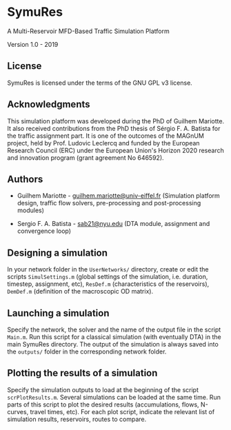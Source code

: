 # SymuRes
A Multi-Reservoir MFD-Based Traffic Simulation Platform

Version 1.0 - 2019

License
-------
SymuRes is licensed under the terms of the GNU GPL v3 license.

Acknowledgments
---------------
This simulation platform was developed during the PhD of Guilhem Mariotte. It also received contributions from the PhD thesis of Sérgio F. A. Batista for the traffic assignment part. It is one of the outcomes of the MAGnUM project, held by Prof. Ludovic Leclercq and funded by the European Research Council (ERC) under the European Union's Horizon 2020 research and innovation program (grant agreement No 646592).

Authors
-------
- Guilhem Mariotte - guilhem.mariotte@univ-eiffel.fr
(Simulation platform design, traffic flow solvers, pre-processing and post-processing modules)

- Sergio F. A. Batista - sab21@nyu.edu
(DTA module, assignment and convergence loop)

Designing a simulation
----------------------
In your network folder in the `UserNetworks/` directory, create or edit the scripts `SimulSettings.m` (global settings of the simulation, i.e. duration, timestep, assignment, etc), `ResDef.m` (characteristics of the reservoirs), `DemDef.m` (definition of the macroscopic OD matrix).

Launching a simulation
----------------------
Specify the network, the solver and the name of the output file in the script `Main.m`. Run this script for a classical simulation (with eventually DTA) in the main SymuRes directory. The output of the simulation is always saved into the `outputs/` folder in the corresponding network folder.

Plotting the results of a simulation
------------------------------------
Specify the simulation outputs to load at the beginning of the script `scrPlotResults.m`. Several simulations can be loaded at the same time. Run parts of this script to plot the desired results (accumulations, flows, N-curves, travel times, etc). For each plot script, indicate the relevant list of simulation results, reservoirs, routes to compare.
